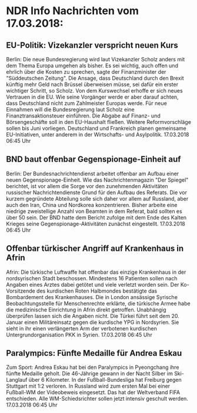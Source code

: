 # NDR Info Nachrichten vom 17.03.2018:


## EU-Politik: Vizekanzler verspricht neuen Kurs
Berlin: Die neue Bundesregierung wird laut Vizekanzler Scholz anders mit dem Thema Europa umgehen als bisher. Es sei wichtig, auch offen und ehrlich über die Kosten zu sprechen, sagte der Finanzminister der "Süddeutschen Zeitung". Die Ansage, dass Deutschland durch den Brexit künftig mehr Geld nach Brüssel überweisen müsse, sei dafür ein erster wichtiger Schritt, so Scholz. Von dem Kurswechsel erhoffe er sich neues Vertrauen in die EU. Wie seine Vorgänger werde er aber darauf achten, dass Deutschland nicht zum Zahlmeister Europas werde. Für neue Einnahmen will die Bundesregierung laut Scholz eine Finanztransaktionsteuer einführen. Die Abgabe auf Finanz- und Börsengeschäfte soll in den EU-Haushalt fließen. Weitere Reformvorschläge sollen bis Juni vorliegen. Deutschland und Frankreich planen gemeinsame EU-Initiativen, unter anderem in der Wirtschafts- und Asylpolitik. 17.03.2018 06:45 Uhr 

## BND baut offenbar Gegenspionage-Einheit auf
Berlin: Der Bundesnachrichtendienst arbeitet offenbar am Aufbau einer neuen Gegenspionage-Einheit. Wie das Nachrichtenmagazin "Der Spiegel" berichtet, ist vor allem die Sorge vor den zunehmenden Aktivitäten russischer Nachrichtendienste Grund für den Aufbau des Referats. Die vor kurzem gegründete Abteilung solle sich daher vor allem auf Russland, aber auch den Iran, China und Nordkorea konzentrieren. Bisher arbeite eine niedrige zweistellige Anzahl von Beamten in dem Referat, bald sollten es über 50 sein. Der BND hatte dem Bericht zufolge mit dem Ende des Kalten Krieges seine Gegenspionage-Aktivitäten zunächst eingestellt. 17.03.2018 06:45 Uhr 

## Offenbar türkischer Angriff auf Krankenhaus in Afrin
Afrin: Die türkische Luftwaffe hat offenbar das einzige Krankenhaus in der nordsyrischen Stadt beschossen. Mindestens 16 Patienten sollen nach Angaben eines Arztes dabei getötet und viele verletzt worden sein. Der Ko-Vorsitzende des kurdischen Roten Halbmondes bestätigte das Bombardement des Krankenhauses. Die in London ansässige Syrische Beobachtungsstelle für Menschenrechte erklärte, die türkische Armee habe die medizinische Einrichtung in Afrin direkt getroffen. Unabhängig überprüfen lassen sich die Angaben nicht. Die Türkei führt seit dem 20. Januar einen Militäreinsatz gegen die kurdische YPG in Nordsyrien. Sie sieht in ihr einen verlängerten Arm der verbotenen
kurdischen Untergrundorganisation PKK in Syrien. 17.03.2018 06:45 Uhr 

## Paralympics: Fünfte Medaille für Andrea Eskau
Zum Sport:		Andrea Eskau hat bei den Paralympics in Pyeongchang ihre fünfte Medaille geholt. Die 46-Jährige gewann in der Nacht Silber im Ski-Langlauf über 6 Kilometer. In der Fußball-Bundesliga hat Freiburg gegen Stuttgart mit 1:2 verloren. In Russland wird zum ersten Mal bei einer Fußball-WM der Videobeweis eingesetzt. Das hat der Weltverband FIFA entschieden. Alle WM-Schiedsrichter sollen jetzt intensiv geschult werden. 17.03.2018 06:45 Uhr 
